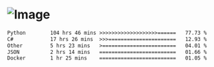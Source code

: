# ![Image](https://github.com/user-attachments/assets/5f2d2b12-d836-424c-876f-cb0c9a5d9144)

<!--START_SECTION:waka-->

```txt
Python        104 hrs 46 mins >>>>>>>>>>>>>>>>>>>======   77.73 %
C#            17 hrs 26 mins  >>>======================   12.93 %
Other         5 hrs 23 mins   >========================   04.01 %
JSON          2 hrs 14 mins   =========================   01.66 %
Docker        1 hr 25 mins    =========================   01.05 %
```

<!--END_SECTION:waka-->

